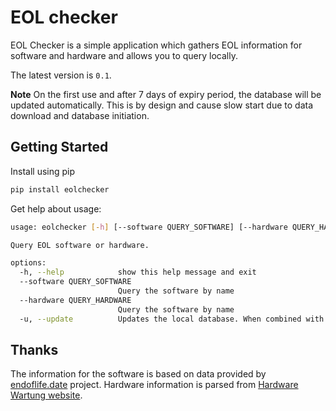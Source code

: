 # EOL checker

EOL Checker is a simple application which gathers EOL information for software and hardware and allows you to query locally.

The latest version is `0.1`.

**Note** On the first use and after 7 days of expiry period, the database will be updated automatically. This is by design and cause slow start due to data download and database initiation.

## Getting Started

Install using pip

```bash
pip install eolchecker
```

Get help about usage:

```bash
usage: eolchecker [-h] [--software QUERY_SOFTWARE] [--hardware QUERY_HARDWARE] [-u]

Query EOL software or hardware.

options:
  -h, --help            show this help message and exit
  --software QUERY_SOFTWARE
                        Query the software by name
  --hardware QUERY_HARDWARE
                        Query the software by name
  -u, --update          Updates the local database. When combined with a query, it updates the database before running the query.
```

## Thanks

The information for the software is based on data provided by [endoflife.date](https://endoflife.date) project. Hardware information is parsed from [Hardware Wartung website](https://www.hardwarewartung.com/en/).
